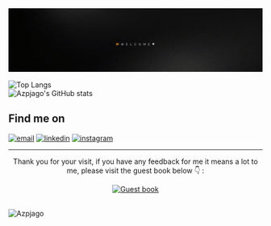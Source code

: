 <div align="center">
<img src="I'm Asep saepul anwar Machine learning Data science Data analyst.gif" alt="Welcome">
</div>
<!-- 
## Personal Stuffs
- 👸 Hi, this is Asep.
- 💻 I'm majoring Informatic engineering undergraduate degree.
- 🌱 I'm currently learning Data science, machine learning, and anything that interests me.
- 😀 I like to watch watching movies, listening to songs, thinking about things that interest me, and I'm an active thinker, which means I like challenges and solving problems..
- 💬 If you have any questions, just ask me.

## Github Stats
<!-- ![Azpjago's GitHub stats](https://github-readme-stats.vercel.app/api?username=Azpjago&show_icons=true)
<p><img src="https://github-readme-stats.vercel.app/api/top-langs?username=Azpjago&show_icons=true&locale=en&layout=compact" alt="Azpjago" /></p>
 -->

![Top Langs](https://github-readme-stats.vercel.app/api/top-langs/?username=Azpjago&theme=blue&show_icons=true&layout=compact&langs_count=7) <br>
![Azpjago's GitHub stats](https://github-readme-stats.vercel.app/api?username=Azpjago&theme=blue&show_icons=true)


## Find me on
<p>
  <a href="mailto:azp.jago@gmail.com"><img src="https://img.icons8.com/color/96/000000/gmail.png" alt="email"/></a>
  <a href="https://www.linkedin.com/in/asep-saepul-anwar-datascience/"><img src="https://img.icons8.com/color/96/000000/linkedin.png" alt="linkedin"/></a>
  <a href="https://www.instagram.com/azp_spl26"><img src="https://img.icons8.com/color/96/000000/instagram-new.png" alt="instagram"/></a>

---
<div align="center">
<p>Thank you for your visit, if you have any feedback for me it means a lot to me, please visit the guest book below 👇 :</p>
 <a href="https://github.com/Azpjago/Azpjago/issues/3#issuecomment-new"><img src="https://github.com/Azpjago/Azpjago/blob/main/guest.gif" alt="Guest book"></a>
</div>

<br>
<p align="left"> <img src="https://komarev.com/ghpvc/?username=Azpjago&label=Profile%20views&color=0e75b6&style=flat" alt="Azpjago" /> </p>
